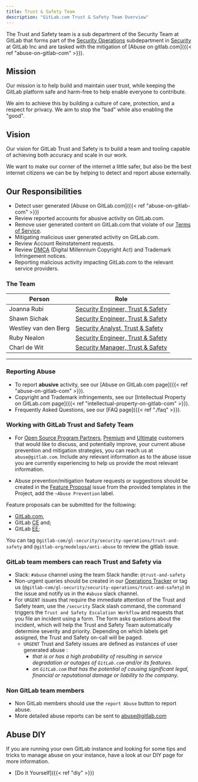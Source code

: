 ```yaml
---
title: Trust & Safety Team
description: "GitLab.com Trust & Safety Team Overview"
---
```


<link rel="stylesheet" type="text/css" href="/stylesheets/biztech.css" />

The Trust and Safety team is a sub department of the Security Team at GitLab that forms part of the [Security Operations](/handbook/security/security-operations) subdepartment in [Security](/handbook/security) at GitLab Inc and are tasked with the mitigation of [Abuse on gitlab.com]({{< ref "abuse-on-gitlab-com" >}}).

## Mission

Our mission is to help build and maintain user trust, while keeping the GitLab platform safe and harm-free to help enable everyone to contribute.

We aim to achieve this by building a culture of care, protection, and a respect for privacy. We aim to stop the "bad" while also enabling the "good".

## Vision

Our vision for GitLab Trust and Safety is to build a team and tooling capable of achieving both accuracy and scale in our work.

We want to make our corner of the internet a little safer, but also be the best internet citizens we can be by helping to detect and report abuse externally.

## Our Responsibilities

- Detect user generated [Abuse on GitLab.com]({{< ref "abuse-on-gitlab-com" >}})
- Review reported accounts for abusive activity on GitLab.com.
- Remove user generated content on GitLab.com that violate of our [Terms of Service](https://about.gitlab.com/terms/).
- Mitigating malicious user generated activity on GitLab.com.
- Review Account Reinstatement requests.
- Review [DMCA](/handbook/legal/dmca/) (Digital Millennium Copyright Act) and Trademark Infringement notices.
- Reporting malicious activity impacting GitLab.com to the relevant service providers.

### <i class="fas fa-users" id="biz-tech-icons"></i> The Team

<table>
<thead>
<tr>
<th>Person</th>
<th>Role</th>
</tr>
</thead>
<tbody>
<tr>
<td>Joanna Rubi</td>
<td><a href="/job-families/security/trust-and-safety">Security Engineer, Trust & Safety</a></td>
</tr>
<tr>
<td>Shawn Sichak</td>
<td><a href="/job-families/security/trust-and-safety">Security Engineer, Trust & Safety</a></td>
</tr>
<tr>
<td>Westley van den Berg</td>
<td><a href="/job-families/security/trust-and-safety">Security Analyst, Trust & Safety</a></td>
</tr>
<tr>
<td>Ruby Nealon</td>
<td><a href="/job-families/security/trust-and-safety">Security Engineer, Trust & Safety</a></td>
</tr>
<tr>
<td>Charl de Wit</td>
<td><a href="/job-families/security/trust-and-safety">Security Manager, Trust & Safety</a></td>
</tr>
</tbody>
</table>

---

### Reporting Abuse

- To report **abusive** activity, see our [Abuse on GitLab.com page]({{< ref "abuse-on-gitlab-com" >}}).
- Copyright and Trademark infringements, see our [Intellectual Property on GitLab.com page]({{< ref "intellectual-property-on-gitlab-com" >}}).
- Frequently Asked Questions, see our [FAQ page]({{< ref "./faq" >}}).

### Working with GitLab Trust and Safety Team

- For [Open Source Program Partners](https://about.gitlab.com/solutions/open-source/partners/), [Premium](https://about.gitlab.com/pricing/premium/) and [Ultimate](https://about.gitlab.com/pricing/ultimate/) customers that would like to discuss, and potentially improve, your current abuse prevention and mitigation strategies, you can reach us at `abuse@gitlab.com`. Include any relevant information as to the abuse issue you are currently experiencing to help us provide the most relevant information.

- Abuse prevention/mitigation feature requests or suggestions should be created in the [Feature Proposal](https://gitlab.com/gitlab-org/gitlab/-/issues/new?issue%5Bmilestone_id%5D=) issue from the provided templates in the Project, add the `~Abuse Prevention` label.

Feature proposals can be submitted for the following:

- [GitLab.com](https://gitlab.com/gitlab-com),
- GitLab [CE](https://about.gitlab.com/install/?version=ce) and;
- GitLab [EE](https://about.gitlab.com/install/);

You can tag `@gitlab-com/gl-security/security-operations/trust-and-safety` and `@gitlab-org/modelops/anti-abuse` to review the gitlab issue.

### GitLab team members can reach Trust and Safety via

- Slack: `#abuse` channel using the team Slack handle: `@trust-and-safety`
- Non-urgent queries should be created in our [Operations Tracker](https://gitlab.com/gitlab-com/gl-security/security-operations/trust-and-safety/operations) or tag us (`@gitlab-com/gl-security/security-operations/trust-and-safety`) in the issue and notify us in the `#abuse` slack channel.
- For `URGENT` issues that require the immediate attention of the Trust and Safety team, use the `/security` Slack slash command, the command triggers the `Trust and Safety Escalation Workflow` and requests that you file an incident using a form. The form asks questions about the incident, which will help the Trust and Safety Team automatically determine severity and priority. Depending on which labels get assigned, the Trust and Safety on-call will be paged.
  - `URGENT` Trust and Safety issues are defined as instances of user generated abuse :
    - *that is or has a high probability of resulting in service degradation or outages of `GitLab.com` and/or its features.*
    - *on `GitLab.com` that has the potential of causing significant legal, financial or reputational damage or liability to the company.*

### Non GitLab team members

- Non GitLab members should use the `report Abuse` button to report abuse.
- More detailed abuse reports can be sent to abuse@gitlab.com

## <i class="fas fa-book" id="biz-tech-icons"></i> Abuse DIY

If you are running your own GitLab instance and looking for some tips and tricks to manage abuse on your instance, have a look at our DIY page for more information.

- [Do It Yourself]({{< ref "diy" >}})
